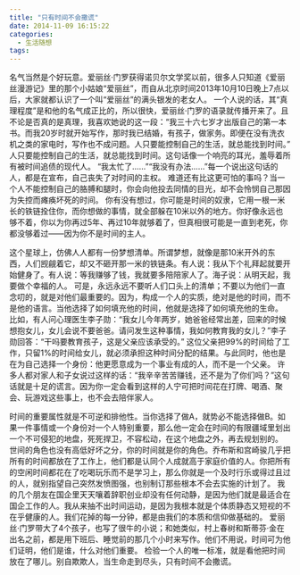 ```yaml
---
title: "只有时间不会撒谎"
date: 2014-11-09 16:15:22
categories:
  - 生活随想
tags:
---
```


名气当然是个好玩意。爱丽丝·门罗获得诺贝尔文学奖以前，很多人只知道《爱丽丝漫游记》里的那个小姑娘“爱丽丝”，而自从北京时间2013年10月10日晚上7点以后，大家就都认识了一个叫“爱丽丝”的满头银发的老女人。 一个人说的话，其“真理程度”是和他的名气成正比的，所以很快，爱丽丝·门罗的语录就传播开来了。且不论是否真的是真理，我喜欢她说的这一段：“我三十六七岁才出版自己的第一本书。而我20岁时就开始写作，那时我已结婚，有孩子，做家务。即便在没有洗衣机之类的家电时，写作也不成问题。人只要能控制自己的生活，就总能找到时间。” 人只要能控制自己的生活，就总能找到时间。这句话像一个响亮的耳光，羞辱着所有被时间追债的现代人。 “我太忙了……”“我没有办法……”每一个说出这句话的人，都是在宣布，自己丧失了对时间的主权。 难道还有比这更可怕的事吗？当一个人不能控制自己的胳膊和腿时，你会向他投去同情的目光，却不会怜悯自己那因为失控而瘫痪坏死的时间。 你有没有想过，你可能是时间的奴隶，它用一根一米长的铁链拴住你，而你想做的事情，就全部躲在10米以外的地方。你好像永远也够不着，你以为你再过5年、再过10年就够着了，但真相很可能是一直到老死，你都没够着过——因为你不是时间的主人。 

这个星球上，仿佛人人都有一份梦想清单。所谓梦想，就像是那10米开外的东西，人们觊觎着它，却又不砸开那一米的铁链条。有人说：我从下个礼拜起就要开始健身了。有人说：等我赚够了钱，我就要多陪陪家人了。海子说：从明天起，我要做个幸福的人。 可是，永远永远不要听人们口头上的清单；不要以为他们一直念叨的，就是对他们最重要的。因为，构成一个人的实质，绝对是他的时间，而不是他的语言。当他选择了如何填充他的时间，他就是选择了如何填充他的生命。 比如，有人问心理医生李子勋：“我女儿今年两岁，她爸爸经常出差，回来的时候想抱女儿，女儿会说不要爸爸。请问发生这种事情，我如何教育我的女儿？”李子勋回答：“干吗要教育孩子，这是父亲应该承受的。” 这位父亲把99%的时间给了工作，只留1%的时间给女儿，就必须承担这种时间分配的结果。与此同时，他也是在为自己选择一个身份：他更愿意成为一个事业有成的人，而不是一个父亲。 许多人都对家人和子女说过这样的话：“我辛辛苦苦赚钱，还不是为了你们吗？”这句话就是十足的谎言。因为你一定会看到这样的人宁可把时间花在打牌、喝酒、聚会、玩游戏这些事上，也不会去陪伴家人。 

时间的重要属性就是不可逆和排他性。当你选择了做A，就势必不能选择做B。如果一件事情或一个身份对一个人特别重要，那么他一定会在时间的有限疆域里划出一个不可侵犯的地盘，死死捍卫，不容松动，在这个地盘之外，再去规划别的。 世间的角色也没有高低好坏之分，你的时间就是你的角色。乔布斯和宫崎骏几乎把所有的时间都放在了工作上，他们都是认同个人成就高于家庭价值的人。你把所有的空闲时间都花在了吃喝玩乐而不是学习上，那么你就是一个及时行乐或得过且过的人，就别指望自己突然发愤图强，也别制订那些根本不会去实施的计划了。 我的几个朋友在国企里天天嚷着辞职创业却没有任何动静，是因为他们就是最适合在国企工作的人。我从来抽不出时间运动，是因为我根本就是个体质静态又短视的不在乎健康的人。我们花掉的每一分钟，都是由我们的本质和信仰做基础的。 爱丽丝·门罗带大了4个孩子，也写了很牛的小说；和她类似，村上春树和斯蒂芬·金在出名之前，都是用下班后、睡觉前的那几个小时来写作。他们不用说，时间可为他们证明，他们是谁，什么对他们重要。 检验一个人的唯一标准，就是看他把时间放在了哪儿。别自欺欺人，当生命走到尽头，只有时间不会撒谎。